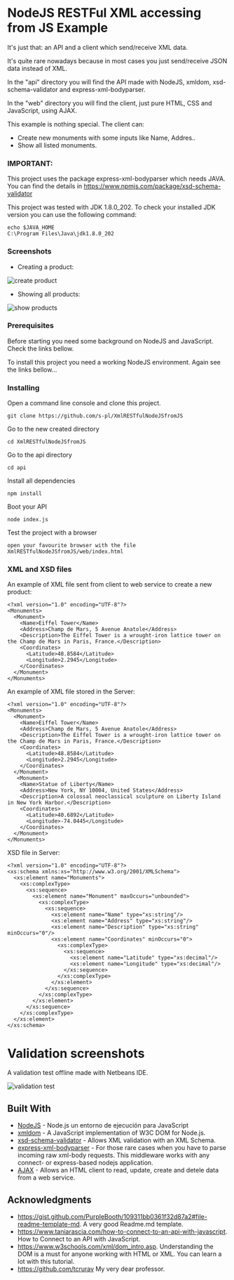 # NodeJS RESTFul XML accessing from JS Example

It's just that: an API and a client which send/receive XML data. 

It's quite rare nowadays because in most cases you just send/receive JSON data instead of XML.

In the "api" directory you will find the API made with NodeJS, xmldom, xsd-schema-validator and express-xml-bodyparser.

In the "web" directory you will find the client, just pure HTML, CSS and JavaScript, using AJAX.

This example is nothing special. The client can:
* Create new monuments with some inputs like Name, Addres..
* Show all listed monuments.

### IMPORTANT:

This project uses the package express-xml-bodyparser which needs JAVA. You can find the details in https://www.npmjs.com/package/xsd-schema-validator

This project was tested with JDK 1.8.0_202. To check your installed JDK version you can use the following command:

```
echo $JAVA_HOME
C:\Program Files\Java\jdk1.8.0_202
```

### Screenshots

* Creating a product:

![create product](https://github.com/s-pl/XmlRESTfulNodeJSfromJS/blob/main/web/img/create_monument.png)

* Showing all products:

![show products](https://github.com/s-pl/XmlRESTfulNodeJSfromJS/blob/main/web/img/show_monument.png)

### Prerequisites

Before starting you need some background on NodeJS and JavaScript. Check the links bellow.

To install this project you need a working NodeJS environment. Again see the links bellow...

### Installing

Open a command line console and clone this project.

```
git clone https://github.com/s-pl/XmlRESTfulNodeJSfromJS
```

Go to the new created directory

```
cd XmlRESTfulNodeJSfromJS
```

Go to the api directory

```
cd api
```

Install all dependencies

```
npm install
```

Boot your API

```
node index.js
```

Test the project with a browser

```
open your favourite browser with the file XmlRESTfulNodeJSfromJS/web/index.html
```

### XML and XSD files 

An example of XML file sent from client to web service to create a new product:

```
<?xml version="1.0" encoding="UTF-8"?>
<Monuments>
  <Monument>
    <Name>Eiffel Tower</Name>
    <Address>Champ de Mars, 5 Avenue Anatole</Address>
    <Description>The Eiffel Tower is a wrought-iron lattice tower on the Champ de Mars in Paris, France.</Description>
    <Coordinates>
      <Latitude>48.8584</Latitude>
      <Longitude>2.2945</Longitude>
    </Coordinates>
  </Monument>
</Monuments>

```

An example of XML file stored in the Server:

```
<?xml version="1.0" encoding="UTF-8"?>
<Monuments>
  <Monument>
    <Name>Eiffel Tower</Name>
    <Address>Champ de Mars, 5 Avenue Anatole</Address>
    <Description>The Eiffel Tower is a wrought-iron lattice tower on the Champ de Mars in Paris, France.</Description>
    <Coordinates>
      <Latitude>48.8584</Latitude>
      <Longitude>2.2945</Longitude>
    </Coordinates>
  </Monument>
   <Monument>
    <Name>Statue of Liberty</Name>
    <Address>New York, NY 10004, United States</Address>
    <Description>A colossal neoclassical sculpture on Liberty Island in New York Harbor.</Description>
    <Coordinates>
      <Latitude>40.6892</Latitude>
      <Longitude>-74.0445</Longitude>
    </Coordinates>
  </Monument>
</Monuments>

```

XSD file in Server:

```
<?xml version="1.0" encoding="UTF-8"?>
<xs:schema xmlns:xs="http://www.w3.org/2001/XMLSchema">
  <xs:element name="Monuments">
    <xs:complexType>
      <xs:sequence>
        <xs:element name="Monument" maxOccurs="unbounded">
          <xs:complexType>
            <xs:sequence>
              <xs:element name="Name" type="xs:string"/>
              <xs:element name="Address" type="xs:string"/>
              <xs:element name="Description" type="xs:string" minOccurs="0"/>
              <xs:element name="Coordinates" minOccurs="0">
                <xs:complexType>
                  <xs:sequence>
                    <xs:element name="Latitude" type="xs:decimal"/>
                    <xs:element name="Longitude" type="xs:decimal"/>
                  </xs:sequence>
                </xs:complexType>
              </xs:element>
            </xs:sequence>
          </xs:complexType>
        </xs:element>
      </xs:sequence>
    </xs:complexType>
  </xs:element>
</xs:schema>

```

# Validation screenshots

A validation test offline made with Netbeans IDE. 

![validation test](https://github.com/s-pl/XmlRESTfulNodeJSfromJS/blob/main/web/img/monument_validation.png)



## Built With

* [NodeJS](https://nodejs.org/es/) - Node.js un entorno de ejecución para JavaScript
* [xmldom](https://github.com/jindw/xmldom) - A JavaScript implementation of W3C DOM for Node.js.
* [xsd-schema-validator](https://www.npmjs.com/package/xsd-schema-validator) - Allows XML validation with an XML Schema.
* [express-xml-bodyparser](https://github.com/remind101/express-xml-bodyparser) - For those rare cases when you have to parse incoming raw xml-body requests. This middleware works with any connect- or express-based nodejs application.
* [AJAX](https://www.w3schools.com/js/js_ajax_intro.asp) - Allows an HTML client to read, update, create and detele data from a web service.


## Acknowledgments

* https://gist.github.com/PurpleBooth/109311bb0361f32d87a2#file-readme-template-md. A very good Readme.md template.
* https://www.taniarascia.com/how-to-connect-to-an-api-with-javascript. How to Connect to an API with JavaScript.
* https://www.w3schools.com/xml/dom_intro.asp. Understanding the DOM is a must for anyone working with HTML or XML. You can learn a lot with this tutorial.
* https://github.com/tcrurav My very dear professor.
